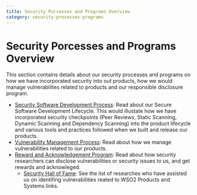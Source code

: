 ```yaml
---
title: Security Porcesses and Programs Overview
category: security-processes-programs
---
```


# Security Porcesses and Programs Overview

This section contains details about our security processes and programs on how we have incorporated security into out products, how we would manage vulnerabilites related to products and our responsible disclosure program.

* [Security Software Development Process]({{#base_path#}}/security-processes-programs/secure-software-development-process/): Read about our Secure Software Development Lifecycle. This would illustate how we have incorporated security checkpoints (Peer Reviews, Static Scanning, Dynamic Scanning and Dependency Scanning) into the product lifecycle and various tools and practices followed when we built and release our products.
* [Vulnerability Management Process]({{#base_path#}}/security-processes-programs/vulnerability-management-process/): Read about how we manage vulnerabilities related to our products.
* [Reward and Acknowledgement Program]({{#base_path#}}/security-processes-programs/reward-and-acknowledgement-program/): Read about how security researchers can disclose vulnerabilities or security issues to us, and get rewards and acknowleged.
    * [Security Hall of Fame]({{#base_path#}}/security-processes-programs/reward-and-acknowledgement-program/hall-of-fame/): See the list of researches who have assisted us on identifing vulnerabilities reated to WSO2 Products and Systems links.
